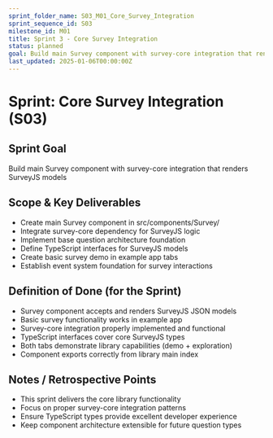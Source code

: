 ```yaml
---
sprint_folder_name: S03_M01_Core_Survey_Integration
sprint_sequence_id: S03
milestone_id: M01
title: Sprint 3 - Core Survey Integration
status: planned
goal: Build main Survey component with survey-core integration that renders SurveyJS models
last_updated: 2025-01-06T00:00:00Z
---
```


# Sprint: Core Survey Integration (S03)

## Sprint Goal
Build main Survey component with survey-core integration that renders SurveyJS models

## Scope & Key Deliverables
- Create main Survey component in src/components/Survey/
- Integrate survey-core dependency for SurveyJS logic
- Implement base question architecture foundation
- Define TypeScript interfaces for SurveyJS models
- Create basic survey demo in example app tabs
- Establish event system foundation for survey interactions

## Definition of Done (for the Sprint)
- Survey component accepts and renders SurveyJS JSON models
- Basic survey functionality works in example app
- Survey-core integration properly implemented and functional
- TypeScript interfaces cover core SurveyJS types
- Both tabs demonstrate library capabilities (demo + exploration)
- Component exports correctly from library main index

## Notes / Retrospective Points
- This sprint delivers the core library functionality
- Focus on proper survey-core integration patterns
- Ensure TypeScript types provide excellent developer experience
- Keep component architecture extensible for future question types